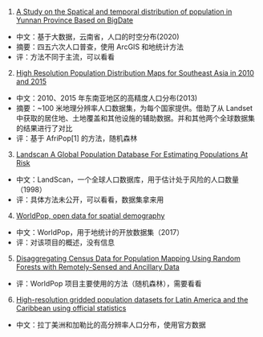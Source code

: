 1. [A Study on the Spatical and temporal distribution of population in Yunnan Province Based on BigDate](./A_Study_on_the_Spatial_and_Temporal_Distribution_of_Population_in_Yunnan_Province_Based_on_BigDate.pdf)
  - 中文：基于大数据，云南省，人口的时空分布(2020)
  - 摘要：四五六次人口普查，使用 ArcGIS 和地统计方法
  - 评：方法不同于主流，可以看看
2. [High Resolution Population Distribution Maps for Southeast Asia in 2010 and 2015](./High_Resolution_Population_Distribution_Maps_for_Southeast_Asia_in_2010_and_2015.pdf)
  - 中文：2010、2015 年东南亚地区的高精度人口分布(2013)
  - 摘要：~100 米地理分辨率人口数据集，为每个国家提供。借助了从 Landset 中获取的居住地、土地覆盖和其他设施的辅助数据。并和其他两个全球数据集的结果进行了对比
  - 评：基于 AfriPop[1] 的方法，随机森林
3. [Landscan A Global Population Database For Estimating Populations At Risk](./Landscan_A_Global_Population_Database_For_Estimating_Populations_At_Risk.pdf)
  - 中文：LandScan，一个全球人口数据库，用于估计处于风险的人口数量（1998）
  - 评：具体方法未公开，可以看看，数据集拿来用
4. [WorldPop, open data for spatial demography](./WorldPop_Open_Data_For_Spatial_Demography.pdf)
  - 中文：WorldPop，用于地统计的开放数据集（2017）
  - 评：对该项目的概述，没有信息
5. [Disaggregating Census Data for Population Mapping Using Random Forests with Remotely-Sensed and Ancillary Data](./Disaggregating_Census_Data_for_Population_Mapping_Using_Random_Forests_with_Remotely-Sensed_and_Ancillary_Data.pdf)
  - 评：WorldPop 项目主要使用的方法（随机森林），需要看看
6. [High-resolution gridded population datasets for Latin America and the Caribbean using official statistics](./High-resolution_gridded_population_datasets_for_Latin_America_and_the_Caribbean_using_official_statistics.pdf)
  - 中文：拉丁美洲和加勒比的高分辨率人口分布，使用官方数据